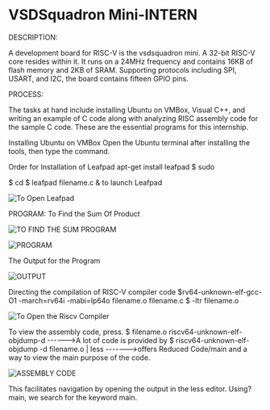 # VSDSquadron Mini-INTERN
DESCRIPTION:

A development board for RISC-V is the vsdsquadron mini. A 32-bit RISC-V core resides within it. It runs on a 24MHz frequency and contains 16KB of flash memory and 2KB of SRAM. Supporting protocols including SPI, USART, and I2C, the board contains fifteen GPIO pins.

PROCESS:

The tasks at hand include installing Ubuntu on VMBox, Visual C++, and writing an example of C code along with analyzing RISC assembly code for the sample C code. These are the essential programs for this internship.

Installing Ubuntu on VMBox Open the Ubuntu terminal after installing the tools, then type the command.


Order for Installation of Leafpad apt-get install leafpad $ sudo

 $ cd $ leafpad filename.c & to launch Leafpad

 ![To Open Leafpad](https://github.com/vinodini11/VSDSquadron-Mini-INTERN/assets/173384059/5ac9fcc7-2363-4219-ad11-a9aa96f3ba2a)

 PROGRAM:
 To Find the Sum Of Product

 ![TO FIND THE SUM PROGRAM](https://github.com/vinodini11/VSDSquadron-Mini-INTERN/assets/173384059/340df625-8b93-41f0-9fc6-7dbd6e40cea2)

 ![PROGRAM](https://github.com/vinodini11/VSDSquadron-Mini-INTERN/assets/173384059/094195cd-567e-46d8-9f0e-b532b6093524)

 The Output for the Program

 ![OUTPUT](https://github.com/vinodini11/VSDSquadron-Mini-INTERN/assets/173384059/24adcd66-17ca-454b-8960-3bb998bf0c58)

 Directing the compilation of RISC-V compiler code $rv64-unknown-elf-gcc-O1 -march=rv64i -mabi=lp64o filename.o filename.c $ -ltr filename.o

 ![To Open the Riscv Compiler](https://github.com/vinodini11/VSDSquadron-Mini-INTERN/assets/173384059/c233f032-012e-4414-992b-1fe71633c3f9)

 To view the assembly code, press. $ filename.o riscv64-unknown-elf-objdump-d ------>A lot of code is provided by $ riscv64-unknown-elf-objdump -d filename.o | less ------->offers Reduced Code/main and a way to view the main purpose of the code.

![ASSEMBLY CODE](https://github.com/vinodini11/VSDSquadron-Mini-INTERN/assets/173384059/c44881f9-3afd-4aae-a649-c256e9142ffc)

This facilitates navigation by opening the output in the less editor.
Using?main, we search for the keyword main.




 

 
 


 



